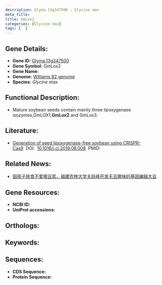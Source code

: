 ```yaml
---
description: Glyma.13g347500 ; Glycine max
meta_title:
title: GmLox2
categories: [Glycine max]
tags: [  ]
---
```


## Gene Details:
- **Gene ID:**	[Glyma.13g347500]()
- **Gene Symbol:** GmLox2
- **Gene Name:** 
- **Genome:** [Williams 82 genome]()
- **Species:** *Glycine max*

## Functional Description:
   - Mature soybean seeds contain mainly three lipoxygenase isozymes,GmLOX1,**GmLox2** and GmLox3.

## Literature:
   - [Generation of seed lipoxygenase-free soybean using CRISPR-Cas9]( https://www.sciencedirect.com/science/article/pii/S2214514119301539#s0045)&nbsp;&nbsp;DOI:&nbsp;&nbsp;[10.1016/j.cj.2019.08.008](https://www.sciencedirect.com/science/article/pii/S2214514119301539#s0045)&nbsp;&nbsp;PMID:&nbsp;&nbsp;[](https://pubmed.ncbi.nlm.nih.gov//)

## Related News:
   - [因孩子挑食不爱喝豆浆，福建农林大学关跃峰开发无豆腥味的基因编辑大豆](https://mp.weixin.qq.com/s?__biz=MzIyOTY2NDYyNQ==&mid=2247493696&idx=1&sn=1524085fdf8811a9c2c7fc87f26d3508&chksm=e8bd9a5edfca13480ac5d4cf97b8588f04c8f2b9d4bfed02535b089cc4924672f233110c5d04&scene=27#wechat_redirect)

## Gene Resources:
- **NCBI ID:** [](https://www.ncbi.nlm.nih.gov/gene/?term=)
- **UniProt accessions:** [](https://www.uniprot.org/uniprotkb//entry)

## Orthologs:

## Keywords:


## Sequences:
- **CDS Sequence:**
- **Protein Sequence:**
